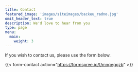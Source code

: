 ```yaml
---
title: Contact
featured_image: 'images/siteimages/backeu_radno.jpg'
omit_header_text: true
description: We'd love to hear from you
type: page
menu:
  main:
    weight: 3
---
```



If you wish to contact us, please use the form below.

{{< form-contact action="https://formspree.io/f/mnqeggzb"  >}}

